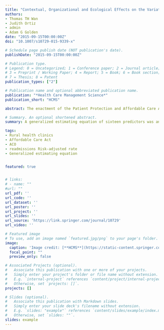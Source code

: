 ```yaml
---
title: "Contextual, Organizational and Ecological Effects on the Variations in Hospital Readmissions of Rural Medicare Beneficiaries in Eight Southeastern States"
authors:
- Thomas TH Wan
- Judith Ortiz
- admin
- Adam G Golden
date: "2015-09-15T00:00:00Z"
doi: "10.1007/s10729-015-9339-x"

# Schedule page publish date (NOT publication's date).
publishDate: "2015-09-15T00:00:00Z"

# Publication type.
# Legend: 0 = Uncategorized; 1 = Conference paper; 2 = Journal article;
# 3 = Preprint / Working Paper; 4 = Report; 5 = Book; 6 = Book section;
# 7 = Thesis; 8 = Patent
publication_types: ["2"]

# Publication name and optional abbreviated publication name.
publication: "*Health Care Management Science*"
publication_short: "HCMS"

abstract: The enactment of the Patient Protection and Affordable Care Act (ACA) has been expected to improve the coverage of health insurance, particularly as related to the coordination of seamless care and the continuity of elder care among Medicare beneficiaries. The analysis of longitudinal data (2007 through 2013) in rural areas offers a unique opportunity to examine trends and patterns of rural disparities in hospital readmissions within 30 days of discharge among Medicare beneficiaries served by rural health clinics (RHCs) in the eight southeastern states of the Department of Health and Human Services (DHHS) Region 4. 

# Summary. An optional shortened abstract.
summary: A generalized estimating equation of sixteen predictors was analyzed for the variability in risk-adjusted readmission rates.

tags:
- Rural health clinics
- Affordable Care Act 
- ACO
- readmissions Risk-adjusted rate
- Generalized estimating equation 


featured: true


# links:
# - name: ""
#url: ""
url_pdf: ''
url_code: ''
url_dataset: ''
url_poster: ''
url_project: ''
url_slides: ''
url_source: 'https://link.springer.com/journal/10729'
url_video: ''

# Featured image
# To use, add an image named `featured.jpg/png` to your page's folder. 
image:
  caption: 'Image credit: [**HCMS**](https://static-content.springer.com/cover/journal/10729/22/3.jpg)'
  focal_point: ""
  preview_only: false

# Associated Projects (optional).
#   Associate this publication with one or more of your projects.
#   Simply enter your project's folder or file name without extension.
#   E.g. `internal-project` references `content/project/internal-project/index.md`.
#   Otherwise, set `projects: []`.
projects: []

# Slides (optional).
#   Associate this publication with Markdown slides.
#   Simply enter your slide deck's filename without extension.
#   E.g. `slides: "example"` references `content/slides/example/index.md`.
#   Otherwise, set `slides: ""`.
slides: example
---
```





